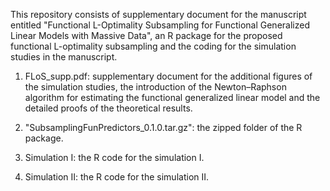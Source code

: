 This repository consists of supplementary document for the manuscript entitled "Functional L-Optimality Subsampling for Functional Generalized Linear Models with Massive Data", an R package for the proposed functional L-optimality subsampling and the coding for the simulation studies in the manuscript.


1. FLoS_supp.pdf: supplementary document for the additional figures of the simulation studies, the introduction of the Newton–Raphson algorithm for estimating the functional generalized linear model and the detailed proofs of the theoretical results. 

2. "SubsamplingFunPredictors_0.1.0.tar.gz": the zipped folder of the R package.

3. Simulation I: the R code for the simulation I.

4. Simulation II: the R code for the simulation II.

